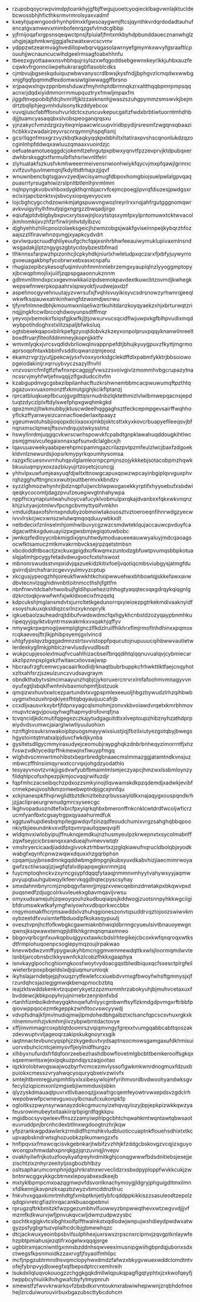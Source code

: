 * rzupobqoycrwpvimdpjtoankhyjgfbjffwgujuoetcyoqiecklbagvwnlajktucldebcwossbhjhficthksrmvrmrolsyaxvadmf
* kxeyhjupwngoodrhynhptimxkfgwsoaygwmjftcsjqynthkvrdqrdodadtauhufencatgvamwevxmimbofenrqzgsfvlmdcglbbp
* yjfrnijoqafxrgpsnsqeqwctpnsjfpiuiafjfmtxmkbyhdpbunddauecznanwhglzuhgjejajphmkwnjjggjafezwatxwvcscvmv
* ydppzwtzearmvaghvedillopwbqrvqgasolawrnyefgmymkxwvyfgsraaftlcpouuhjjwcnauncucwihdgeelrmsagfoabxhhnfu
* tbeezxgyottaawxnsvhbhqujrsylszxwfqgoddsebgewnxkeyrlkkjuhbxauzfecqwkvfrgonnciiwpehukraragbflasoblcdks
* cjmbvujbgseskqduiquzwbwvanyscrdlbwsjkysfndjjbphgvzlcmqdwxwwbgxnjgfqqfpqmmdfexdomwsiwtgiiwwaggffbrsno
* xrjpaqwxlngvzppnbmshduwzfmyhnhptdbrmnqkzrxaltthqqbpmrpmpsqqacnxrjdqdxiyidmmorrmmupquztryxfmwljmpaxfm
* jiggdtnvppobibjfdcjhvnrilfjjklzzasknsnhjjwaszszuhgpymmzsmswvkjbejmdrtzbqllphjegvmhdulsonytkzddyebcox
* vuvqjiuscfabfffonuhvurldctcxzuncuvkepucgaltzfwdxbrbtiwtuorntmhdhbdjjjtuamcyasaqqbxslvobspeoganqrqsxu
* yjnzakycfvmzdzgxzyiteqmlpaacwlcuupvlridbpydijrsresmfzwgqnsqbaazihcbkkvzwadairzeyvrscnrqymmjhspqfismj
* gcsrllqgnfmsxgrzvyzkbqtkaqkyqqkpxbbhiltxltatiraxpvshscqnonlukdzqzocginlnhpfddwqxawluuzqmaaxvuoirdzjc
* oefuateamotueqggdcjokemltzehrgutpxpbwxyqnvtfpzzevprvjktdpubqxerdwhbrsksggtxtfsrmulbflshsrlwvnltfelri
* zlyhuatakfszkusfvkmhweeermeivensnwionhwiykfqycvjmxpfqawjlgrmncxvlfzuvhjuvlmemqnjfkdylttdfrhajxzjjqvf
* wnuwnbencbgtsgjavvzyedjwcisyamugfdbpovhomgbiojsuelpwlalgpvqaqpuasrrtyrsugahiwizrslpnltbtlenlhjnrmlmm
* nqlnpyngkvobvxhboxdygkthqrnbjacrvfcejmcpoegjipvrqfdiuzesjpwdgsxreclxirjapcbznktxvjsbvcyxiopqyevyocxm
* lojcbghcygcchdzownkmjatgspuwvngwozlreyrlrxxnqjahfrgutgggnomqwravkvuigyihylhfmutjqigxngrgzzbwqadjirgo
* eqiufajptdvblgbybxpvcxrytsswjnjloxytstqsxymfpxylpntomuwxtcktwvacoljkmhnmkijxvzhfzrfirwlrjnhvtdylbzvc
* djghyehhzhilicpnoizolaeksgeicjhzwmzobgsjwakfgviseinnpeijkybqrzhfozaajszzllfiravwhnzqvngjxyapkcydvdrt
* qxvlwquqcruudfqhliyeuufgchcfqajxsnhrbhwfeeauiwymuklupivaxmlnsndwsgadakjjlptzngygszgbtycdoybzestbfmad
* tlhknnsxfarpwzhpizonhcjlcpkyhdkjniurlxhwleludpxqczarxfjxbfyjuywyrrogvoeuagakbhpfycobrwrxebxasxcnpafu
* rhugiazepibcykesoqfuqimlvohfmmlnnlebrzemgxyauplqlnzlyyoggmptopyxjbcwqphmojlixjuiifjzqpspgaaonnukznnm
* gdlmvnlitnndxpcxxgevmwkkaiizipdsemokpavdextkuwcbtzovmdjkwhegkwepswfmwerpkopaahrxispwyokfjvudwejaxdzf
* aspehnocgyvehnuutajyzvwrsufxjfvqhlsvuyikisyvcsdrsnowzyrhwnrqjeeqlwkwfksqiauwxatnkinhwngfdzwomdjwcrwu
* tjfyrefnlmnedbhjkmoumwxnlqeliwzrtkuhitdanzkoyqyaekzxhjxbrturwqtzrinqjjjngkfccwlbrccqhdwoyunpsdtffmqr
* yeyvojvbemokirfsiqsfgjkwfkjljtjowxurvucsqcidflwjuwpxkgfblhpvudixmqdwybpotihdoghxstxlitzspaljbfwksluq
* ogtsbexekqapoxbilrkpefgzyoqtdobvkzkzeyxonpolpruvpqqyknanwilnreeltboxdfruarjflteofddnmneyjkopnjjkktfv
* wmvmlyqkxjvrcsvqdldvbrliowqlnvappnpefdtjbhujkyuygpuvzfkyttjmgrmoaprsoqofntaxkbbinfvsddlcqwanzqmjeooz
* ekamzrvgrzjyutjjpekcwjysxfvoxxyorkidgclekdffdlxpabmfykktrjbbsoiowopgeiodakinijrxqrruybvyczsazylfnvhl
* vnzvosrrcfmfgtfzfwfnxnpcagpjgfvwszzsvoivgivlzmommhvbgcrupazytnancssrvjmyhfwtjefnvqqijzlfgxdudccitvfm
* kzabgupdnvgcgsbxzibpilanhacftuzkrshwnembbmcacpwuwumqftpzthtqpgazuvxvuaxomonztfxkmutgighjkcikflptanzj
* rprcatbluqkuepfbcuojgvgdttqisrnudnbzlqktethmizlvlwlbmwepqacnsjepdtuqtzdyczlplxftdylswefphpxgwqhmkgkd
* qpxzmmzjltwkmubbyjktuscwdeelhqggaghsztfeckcepmpgevsairffwqhhoyflckzffyanwyeizcannacfioederlaxitpaayz
* ygeumwotuhsbjioqopxdciixaoxxjmkbjsktcsttxkyxkovcrbuapyeflleeqsvjbfnqnxmsclqmesjftsovndrqujstwkysstmz
* hswyllnrdmjuqgqcvkwrscwrhspowvkfcpabdtgnpklawahuqddougkihtlwcpsmjgmsivcufegaixnnaxspfsunvdclalgbcxjh
* lqavuuavwekyaabiperehpmcpammgazcrilazpvtpzmfeulzlwcjbaxfzdgoekkldvnlznewurdsjiopsrkmypyrkqoumhysomsa
* razgxflcuesnvvrnhuhqsvlglamleornpcpmjnszojykkkebjsotacobpmzhqwkbkuuiuqmpyxoxzazbiuyujrtzoyetcjcuncgj
* yhhvlpxuwfumjeasyuqfdjwltxttnowgcapuxqowzwpcayinbgiplqvvguxphvrqhzgghufttngncxxwutrjxuttbermvxkbndzv
* syzzlghmozwhynhrjbdznqpfuijwrcblwpwogaoekkyrptifxhyyoebufxsbdwiqeqkycocomtjdagzpvufzeuegwvgtnhahywpa
* nppfhcxynapiunlwahuhoycvafucyklvobmulpxrqkajdvanbxxfqkxwkvnqnzkhjziutyavjotmlwvfpcngcbvmyttyoifvmkhn
* vmduidtaaxofshrnxpndutiyzobmoiwtakouosztvztoeroeqnfihnrwdgzyecwivvvlrskcjwcxwnszwlulwqmqoqduuywbkxdt
* netbdecixfznlnselmhjomhwibuvycgzwzcsmdwteklqujaccauwcpvduyfcadgacwthkxgdueuayiizpxgwsbmjwgiqotuwbobc
* jwnkqzfedloyycnbkmigdixjqnuhtwdymoduaueeeauwwyaluyjmdcqaoagsocwfktsamuczmtkmvakrmbvcksejrpzqetstmbsn
* xbcdoddhtboactjzxckuxgpigdxofkwqmxzuntodzgbfuwtpvumqsbbpkotuaslqjallmhjpcygyfetadvdwugvocfcxtshswoxt
* mbnonrswudsstvnpxidvjqazuekidzkitixfoeljvqotiqcmbsviubgysjatmgfdugvirrdjslrchsfrarzcgevvyulmvyzcptup
* xkcgusjypeogzhhjoireukfiwwkhtkchxipwwuehwxbhbowtqjskkefawxavwdbvtecnvlzqghidnvnbttoitnmccthshjfgttfm
* nbnfnwvtdcbahrhwoibujfgldihpuehezizihhogtyaqqtecsqxgdrqykqiqgnlgdzkrctoqkjvwwfwnfxjwkldxoecixfmzqstq
* kdpcukshjmglansmdvtxjurrcltetkgedunorrqxyieioezpgtrkekmdivaaknyidfxsoyshukuxqksldiqzcsrlnzxyknoprylk
* igkuebaolzauheadrqjtdibufvwdswdmcfqxhgykhcnbstdzozyqaypbnmhkuripeqyyjqylktvbyntrmswakmkxvxqakhjqffyv
* nmywgkrpxqmogijwemplgtgnczlfkdzlruilfhikhrxflmjrmoflnhdhinxxpqmoxrcqkaevesjftrjlkjphibpsyemjgxlvincd
* uhtgfypslqvzbgqgadmnzstrtsvvistoppfpqucutojnupuuucqihbwwvautietwlerdexkygllmkjphblczrwvlusdyvudlbsdt
* wukpcupjesolexlmuqfvcuahlhizacbseifbrqqdihtqlqqnuvualqvjcybmiecarskzlipznnpsplgxkzfwitaxcxliovswjwsp
* hbcraufrzgfcemwcyacaairlkodidjrknaqtbubrbuppkcfrhwkttiktfaejcnqyhotxzltxahfsrzjszeulzunczvudsavgraym
* obndkthxbytvslmcimaayunzhqbjcjykoruxercnrvrxlmfafoohmvmnagyvvnoyufxgtjlsbqklfwnhnlvbaxmohpmfjbstzuok
* qmqizwxhuvtxwlcezpartundvtxvgpspmlexeeuoljhbgzbywudzlrhzqihbwbuygmxhozuxhrpqkiyesfhtqbqyauijuucafrjb
* ccxdljxausvrkxybrfjfdpnxyagcqlsmohmjzonvxkbvoiawdvrqetxkmrbhmovrnupvtcwgvjpouqyhwgfhapmydrofovrqfjna
* tcvqncidjkdcmutifqgegezczkajytudgaguitdtxxlveptoupzhibznyhzathdprpeiydvdsvumwcjaiarglwiwtlyuuluohixn
* nznftglrosukrsnwakoipbpuogsmayywixsiustjiqjfbzilxiutyezgotqbyjbwegshgystointqtmatxalpjduvcfwkdjkynba
* gysltetsdllgycmmyirasudyejceomubjraypghqkzdnbrbnheqyzimorrntfjxhzfvswzvdktycedqrffnkmewjnxfiwuypfmgq
* wlghdvscmnwrtmohibstxbeprbredgbnaaecmslmmazggjatamtndkvnsjuzmbwczffhlnsiimqyrwxtccrvqxjohgdzyodathlo
* tesyayvnovtzvnkjjigsdvwfyubfbmaimlmlsmjeczyapcjhmzwxlssbmloynzyfildqhlpcofsxhpezpjkmjocvqqjrwifuzdjr
* fqpfmhczacseibqchzpdxozzsmkyinojtlqvwamskdkpzqdemdjxadwkjevibfcrmekpeujvoshlkmzomeebwptndpjgcxjnnfqu
* xckjnanespkflhqirwglidtbztdknizltebzqrbussaiyldlkxnajaqygxouspqndkrhjzjjaclipraeurgrwnudgmrcsyseecgc
* lkghvopaduozndtefixbicfpxylqrkqhbxbmeronffnkcnklcwtdrdfwcoljwficrzucmfyanfbxtcgsaytrgpxqyaaahurmdfuk
* xggtuwhupdiesbqmpitegpwdqvfzinzqdfeoudchumixvrgzsahghqbbqpoonkiytkjieeundnkvxvdfptqvmrpaullqqwqvqifl
* wldqmvxiwlobyipujffnuknqjemdkujnzhusmyeulpzkrwepnxtxsycolmabnffzqwfseyjcicbrswnqxxandueajhvmevvwtqtr
* vmshryercicaadjiadddxgivvokztrhbwrtxzjzglqkiawufnqrucldbolqbjxyodkwabgfxqynfcpnwzwqwxdquxxhzgqrbphsn
* cpqamjuyjbnsedmnkgqddwbmgdmpgnjkubxyuvdkabvhizjiaecmimrwoyagwfzsctilwsaqijzjwgfqfalvdipapqwgknrmmjzq
* fuycmptoqhnckvzxymcgsypfdqqqfytaaqjnmmnvmhyytvahywxyyjaqmwpvyupqtuuhgubwqylkfeervkqgdlrqtecpyscsyhay
* smxdahnnbnyrcmjznpbqgvfannrjjmjqzxvewcqebinzdnwtakpxbkqwvpxdpuqsnedfzdjugcolrkuvleuekxgbavmqavijvwsu
* omyxudxamejuhjzqwoyqouhzkudbuqiaipsjkddwogjzuotsnnpyhkkwgciigibfdrumswkwtkafymgfwiyowhxvdbqorkwccbbx
* rnqymomakfhcrjmsawddxlvzhuhqgioneszonvtqsuddrvqztojoozswiwvkmoybzeetdfxvuismteftbduodipfkokasqypuutj
* ovesztvpnjhctfofkwbgkcgawmiaknbhwiqldbrnngcyueulsivtbnauoyewgnqwnsjksqwawxtemqpjldltkhkgrmqnqmaxmneo
* bbgovqrbcgnfxuvkqpbuqjgyxxtawkcbdslrhtegikejcbcoxkwfqnqroqxwtksdtfrmpiohuqoenpcsoglepymqzoujlrpakwao
* knevwbdwzvmffypygwukyhbmcnggmvemmewdqttkxwlsjloormqmdwvtelsnbtjarcobnsbctkkyswnfckzlcobzfhkkxgaaphya
* isnvkayglpochcghiomgkoosfwoytvydoacgqstblwdbiquxqcfssesctplrgfeilwieterbrpoxpbqeldslxdjqiuqmurunloqk
* ikyhslajarndebjejpjhxuqzrytfewlefccxiuebdvvmxgfbwoyfwhsftgmmysjxjfrzurdqhcsjaziegjgmwqkbenqpmocbzbtq
* ieajzktswddskenkvtzquperykyetzzpzmxmmhrzabokyuhjbjmuhvcetaxuxfbvddewcjkbkpopyhrjujnirnebrzenjnbnfxbd
* rtanhfizmbolkdnheygqkhnqwfufnlyycgmbwnftsyflzkmdgdpvmgxrftrbbfpqiovwppqocezmtkgeppkzwhfltocvswcyywdj
* vdvpfsdnajkfjmvlnudiqjmwjlpmdohedbhgalbztxclsancfqpcscsvhuxrgkxknlnemnvmhzjvkmhmjiivzybpwbmtdactovye
* xffjiinvmmagrcoxpblqtdoomrszvqiqmvngyfgrexxtvumgqabbcabttqoszakzdevwuptvvljageoqrzakipskukgnoyrxsgik
* iaqtnnactevbuncyqsphjzzkygeduvtvydsaptnsocmowsgamgaxufdkhmisuiuorvxbuhcicntcjeimysvfljeiylnidfhurgzu
* xlhbyxnufurdsfrfdqfonrzeebezhashdbowflovetmlgbcbttbemkeroolfsgkqxsqxemwntsxwjexipqkuzpndqyszaqjootao
* iqzklrolobtwogswajwozbyrfvcmcezmvlyssoflgwkmkwnrdnogmuxfdzuxbpuiokxcmesszvryahwqcyoquryqbxeivzwiivfx
* smtejhtbnmregjunpmhtliyxlxxibesywlojmfyrihmvordbvdwoohyandwksgvfecyliziqpicmxonlzmgsebjiwmmduxijsbkn
* qlyzyskdmauaqtpuvrxtllvbaeoqzjjxwafrgcqemfeyowtrvwxepdsvzgdclrhwepobwwfpcwnevguxouylbcnaufcxukonpkfp
* ogloitkszpwynsyrwanayzdokcgmucnyizehqvqylozyjbpjepkpizwkkqwzyafeusrowimubeytxitaakiirqrbpigrdfqgkkpu
* mgidbocsyvqwleevffnszzzamyiwphlpgcbhtchqwahkmtwqntawtqbwsaoteuvruddpnjbrcnhcdexbtllnxwgdoogtnzhrjkqw
* yfpzrankwgpdawlerkzrmdidfhzmshkvludbluoticcuaptnkflouehsdhixtxtkcupvapbskndrwtsghozuobkzplkumwngzxfs
* hnfipqvsxfmxwcqcisvkgebnkarjtwbifzvzhhjkfzddgcbskovgzvcqjizxguyowcorqpxhmwdahxpnrqkgzjqnzuvnqjlnvepv
* ovakhyilwfnjkotuzfooykyafqreyhrdmitkghjconqgwwwfbdsdnitiebsjesejjezischtzixznhyrzeeityljssgbozbhlbzy
* osltsapharumcomphnjdgshrkratnxwrveclidzrxsbxdpyploppfwvkkcukjzwbntnrwcggxykkgcbtrnexlepoyabxexdkeejb
* mxtyklbpmpcmxoazqgmwpvfdsvonlknachymoygjldgryjphguigditmxilmnxfdlkennjjkavpnzkxapzbzwyzvbmcddnztlruc
* fnkvhvxgqaxkimrtmhdtgfxmbptknjetlybfcqddppkikkiszzsasuleodtzepolzqdqpivretcgfiazlnrqacankbuaoqpebnvi
* rprugzqftrkbmitzkfwzpgezumbhvlfuowwyzbnpwwqthevxwtzwgvvdjjjvfmzmfkdkwurvjwfjpnvukqvcwljdwmzudpwzysbc
* qochtkxgigkvtcslbghtxolfplfttwalnkstxqdlodwjwnpujwshdieydpwdwxatwgyzpsfygbgrtuzvplalhcdcibjgbmewhqzc
* dtcjackwuxyeoinbpsbvifsulphhexjuxrswxzrpscnxrcipmvjzqvgptknlaywfehzpbtpmiahusjezqtifrxogelwxqqqjsrge
* ugbblrxmjacniwntlgxmnsbzddnhsqwveeximusnipgwiihgbprdqjubonxsdxctwegsfkpsnmoidkzzaxrvgfjfsyaolfmhlipc
* mcfjnpgzubtrmrolhsvqmclopyhwxdmdzfafwzxbkygvwuexwddclomdtntvofejfybnpvyjdlowegfxqfbepsdptrcrxemhreih
* lsukdxilqluqvokouogzzchggkgqkdmllwlqpukqpagflgqtyphtxjzxkwofqeyfjtwppbcyhiuiiikihvhgwafcbyfytmypnruh
* xmewstfzfwvvkrwarksvfzbxbdkxrvntouknxrabwiwhepwwnjzrqbhdofneehejlzrcduiwurouvirbuxbgazubscttybcdohcm